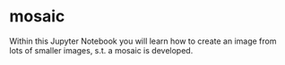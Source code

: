 # mosaic
Within this Jupyter Notebook you will learn how to create an image from lots of smaller images, s.t. a mosaic is developed.
